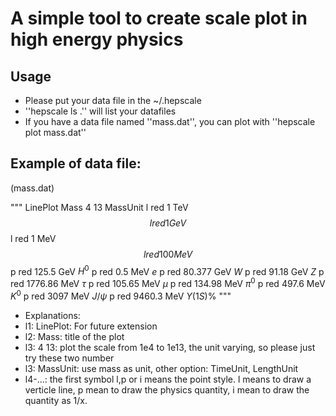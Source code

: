 # A simple tool to create scale plot in high energy physics

## Usage
+ Please put your data file in the ~/.hepscale
+ ''hepscale ls .'' will list your datafiles
+ If you have a data file named ''mass.dat'', you can plot with ''hepscale plot mass.dat''

## Example of data file:
(mass.dat)

"""
LinePlot
Mass
4 13 MassUnit
l red 1       TeV $$
l red 1       GeV $$
l red 1       MeV $$
l red 100     MeV $$
p red 125.5   GeV $H^0$
p red 0.5     MeV $e$
p red 80.377  GeV $W$
p red 91.18   GeV $Z$
p red 1776.86 MeV $\tau$
p red 105.65  MeV $\mu$
p red 134.98  MeV $\pi^0$
p red 497.6   MeV $K^0$
p red 3097    MeV $J/\psi$
p red 9460.3  MeV $\Upsilon(1S)$%
"""

+ Explanations:
+ l1: LinePlot: For future extension
+ l2: Mass: title of the plot
+ l3: 4 13: plot the scale from 1e4 to 1e13, the unit varying, so please just try these two number
+ l3: MassUnit: use mass as unit, other option: TimeUnit, LengthUnit
+ l4-...: the first symbol l,p or i means the point style. l means to draw a verticle line, p mean to draw the physics quantity, i mean to draw the quantity as 1/x.

